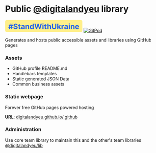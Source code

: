 # Public [@digitalandyeu](https://github.com/digitalandyeu) library

[![StandWithUkraine](https://raw.githubusercontent.com/vshymanskyy/StandWithUkraine/main/badges/StandWithUkraine.svg)](https://github.com/vshymanskyy/StandWithUkraine)
[![GitPod](https://img.shields.io/badge/Contribute%20with-Gitpod-908a85?logo=gitpod)](https://gitpod.io/#https://github.com/digitalandyeu/.github)

Generates and hosts public accessible assets and libraries using GitHub pages

### Assets

- GitHub profile README.md
- Handlebars templates
- Static generated JSON Data
- Common business assets

### Static webpage

Forever free GitHub pages powered hosting

**URL**: [digitalandyeu.github.io/.github](https://digitalandyeu.github.io/.github)

### Administration

Use core team library to maintain this and the other's team libraries [@digitalandyeu/lib](https://github.com/digitalandyeu/lib)
